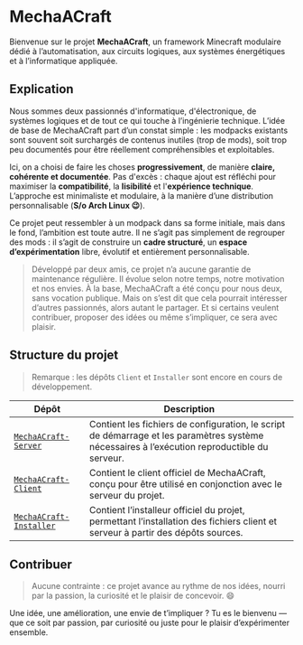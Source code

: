 # MechaACraft

Bienvenue sur le projet **MechaACraft**, un framework Minecraft modulaire dédié à l’automatisation, aux circuits logiques, aux systèmes énergétiques et à l’informatique appliquée.

## Explication

Nous sommes deux passionnés d'informatique, d'électronique, de systèmes logiques et de tout ce qui touche à l’ingénierie technique. L’idée de base de MechaACraft part d’un constat simple : les modpacks existants sont souvent soit surchargés de contenus inutiles (trop de mods), soit trop peu documentés pour être réellement compréhensibles et exploitables.

Ici, on a choisi de faire les choses **progressivement**, de manière **claire, cohérente et documentée**. Pas d'excès : chaque ajout est réfléchi pour maximiser la **compatibilité**, la **lisibilité** et l'**expérience technique**. L’approche est minimaliste et modulaire, à la manière d’une distribution personnalisable (**S/o Arch Linux 😉**).

Ce projet peut ressembler à un modpack dans sa forme initiale, mais dans le fond, l’ambition est toute autre. Il ne s’agit pas simplement de regrouper des mods : il s’agit de construire un **cadre structuré**, un **espace d’expérimentation** libre, évolutif et entièrement personnalisable.

> Développé par deux amis, ce projet n’a aucune garantie de maintenance régulière. Il évolue selon notre temps, notre motivation et nos envies. À la base, MechaACraft a été conçu pour nous deux, sans vocation publique. Mais on s’est dit que cela pourrait intéresser d’autres passionnés, alors autant le partager. Et si certains veulent contribuer, proposer des idées ou même s’impliquer, ce sera avec plaisir.

## Structure du projet

> Remarque : les dépôts `Client` et `Installer` sont encore en cours de développement.

| Dépôt | Description |
|-------|-------------|
| [`MechaACraft-Server`](https://github.com/MechaACraft/MechaACraft-Server) | Contient les fichiers de configuration, le script de démarrage et les paramètres système nécessaires à l’exécution reproductible du serveur. |
| [`MechaACraft-Client`](https://github.com/MechaACraft/MechaACraft-Client) | Contient le client officiel de MechaACraft, conçu pour être utilisé en conjonction avec le serveur du projet. |
| [`MechaACraft-Installer`](https://github.com/MechaACraft/MechaACraft-Installer) | Contient l’installeur officiel du projet, permettant l’installation des fichiers client et serveur à partir des dépôts sources. |

## Contribuer

> Aucune contrainte : ce projet avance au rythme de nos idées, nourri par la passion, la curiosité et le plaisir de concevoir. 😄

Une idée, une amélioration, une envie de t’impliquer ? Tu es le bienvenu — que ce soit par passion, par curiosité ou juste pour le plaisir d’expérimenter ensemble.
